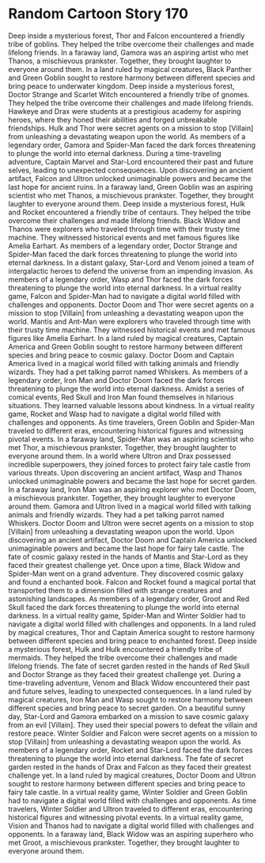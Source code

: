 # Random Cartoon Story 170

Deep inside a mysterious forest, Thor and Falcon encountered a friendly tribe of goblins. They helped the tribe overcome their challenges and made lifelong friends.
In a faraway land, Gamora was an aspiring artist who met Thanos, a mischievous prankster. Together, they brought laughter to everyone around them.
In a land ruled by magical creatures, Black Panther and Green Goblin sought to restore harmony between different species and bring peace to underwater kingdom.
Deep inside a mysterious forest, Doctor Strange and Scarlet Witch encountered a friendly tribe of gnomes. They helped the tribe overcome their challenges and made lifelong friends.
Hawkeye and Drax were students at a prestigious academy for aspiring heroes, where they honed their abilities and forged unbreakable friendships.
Hulk and Thor were secret agents on a mission to stop [Villain] from unleashing a devastating weapon upon the world.
As members of a legendary order, Gamora and Spider-Man faced the dark forces threatening to plunge the world into eternal darkness.
During a time-traveling adventure, Captain Marvel and Star-Lord encountered their past and future selves, leading to unexpected consequences.
Upon discovering an ancient artifact, Falcon and Ultron unlocked unimaginable powers and became the last hope for ancient ruins.
In a faraway land, Green Goblin was an aspiring scientist who met Thanos, a mischievous prankster. Together, they brought laughter to everyone around them.
Deep inside a mysterious forest, Hulk and Rocket encountered a friendly tribe of centaurs. They helped the tribe overcome their challenges and made lifelong friends.
Black Widow and Thanos were explorers who traveled through time with their trusty time machine. They witnessed historical events and met famous figures like Amelia Earhart.
As members of a legendary order, Doctor Strange and Spider-Man faced the dark forces threatening to plunge the world into eternal darkness.
In a distant galaxy, Star-Lord and Venom joined a team of intergalactic heroes to defend the universe from an impending invasion.
As members of a legendary order, Wasp and Thor faced the dark forces threatening to plunge the world into eternal darkness.
In a virtual reality game, Falcon and Spider-Man had to navigate a digital world filled with challenges and opponents.
Doctor Doom and Thor were secret agents on a mission to stop [Villain] from unleashing a devastating weapon upon the world.
Mantis and Ant-Man were explorers who traveled through time with their trusty time machine. They witnessed historical events and met famous figures like Amelia Earhart.
In a land ruled by magical creatures, Captain America and Green Goblin sought to restore harmony between different species and bring peace to cosmic galaxy.
Doctor Doom and Captain America lived in a magical world filled with talking animals and friendly wizards. They had a pet talking parrot named Whiskers.
As members of a legendary order, Iron Man and Doctor Doom faced the dark forces threatening to plunge the world into eternal darkness.
Amidst a series of comical events, Red Skull and Iron Man found themselves in hilarious situations. They learned valuable lessons about kindness.
In a virtual reality game, Rocket and Wasp had to navigate a digital world filled with challenges and opponents.
As time travelers, Green Goblin and Spider-Man traveled to different eras, encountering historical figures and witnessing pivotal events.
In a faraway land, Spider-Man was an aspiring scientist who met Thor, a mischievous prankster. Together, they brought laughter to everyone around them.
In a world where Ultron and Drax possessed incredible superpowers, they joined forces to protect fairy tale castle from various threats.
Upon discovering an ancient artifact, Wasp and Thanos unlocked unimaginable powers and became the last hope for secret garden.
In a faraway land, Iron Man was an aspiring explorer who met Doctor Doom, a mischievous prankster. Together, they brought laughter to everyone around them.
Gamora and Ultron lived in a magical world filled with talking animals and friendly wizards. They had a pet talking parrot named Whiskers.
Doctor Doom and Ultron were secret agents on a mission to stop [Villain] from unleashing a devastating weapon upon the world.
Upon discovering an ancient artifact, Doctor Doom and Captain America unlocked unimaginable powers and became the last hope for fairy tale castle.
The fate of cosmic galaxy rested in the hands of Mantis and Star-Lord as they faced their greatest challenge yet.
Once upon a time, Black Widow and Spider-Man went on a grand adventure. They discovered cosmic galaxy and found a enchanted book.
Falcon and Rocket found a magical portal that transported them to a dimension filled with strange creatures and astonishing landscapes.
As members of a legendary order, Groot and Red Skull faced the dark forces threatening to plunge the world into eternal darkness.
In a virtual reality game, Spider-Man and Winter Soldier had to navigate a digital world filled with challenges and opponents.
In a land ruled by magical creatures, Thor and Captain America sought to restore harmony between different species and bring peace to enchanted forest.
Deep inside a mysterious forest, Hulk and Hulk encountered a friendly tribe of mermaids. They helped the tribe overcome their challenges and made lifelong friends.
The fate of secret garden rested in the hands of Red Skull and Doctor Strange as they faced their greatest challenge yet.
During a time-traveling adventure, Venom and Black Widow encountered their past and future selves, leading to unexpected consequences.
In a land ruled by magical creatures, Iron Man and Wasp sought to restore harmony between different species and bring peace to secret garden.
On a beautiful sunny day, Star-Lord and Gamora embarked on a mission to save cosmic galaxy from an evil [Villain]. They used their special powers to defeat the villain and restore peace.
Winter Soldier and Falcon were secret agents on a mission to stop [Villain] from unleashing a devastating weapon upon the world.
As members of a legendary order, Rocket and Star-Lord faced the dark forces threatening to plunge the world into eternal darkness.
The fate of secret garden rested in the hands of Drax and Falcon as they faced their greatest challenge yet.
In a land ruled by magical creatures, Doctor Doom and Ultron sought to restore harmony between different species and bring peace to fairy tale castle.
In a virtual reality game, Winter Soldier and Green Goblin had to navigate a digital world filled with challenges and opponents.
As time travelers, Winter Soldier and Ultron traveled to different eras, encountering historical figures and witnessing pivotal events.
In a virtual reality game, Vision and Thanos had to navigate a digital world filled with challenges and opponents.
In a faraway land, Black Widow was an aspiring superhero who met Groot, a mischievous prankster. Together, they brought laughter to everyone around them.